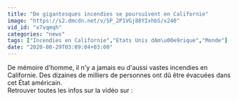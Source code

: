 ```yaml
---
title: "De gigantesques incendies se poursuivent en Californie"
image: "https://s2.dmcdn.net/v/SP_2P1VGj88YIxhbS/x240"
vid_id: "x7vqmqh"
categories: "news"
tags: ["Incendies en Californie","Etats Unis dAm\u00e9rique","Monde"]
date: "2020-08-29T03:09:04+03:00"
---
```

De mémoire d'homme, il n'y a jamais eu d'aussi vastes incendies en Californie. Des dizaines de milliers de personnes ont dû être évacuées dans cet État américain.  <br>Retrouver toutes les infos sur la vidéo sur : 
